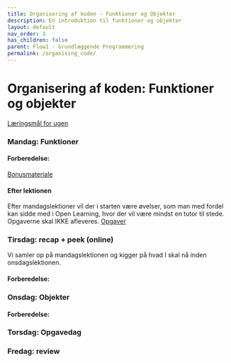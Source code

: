 ```yaml
---
title: Organisering af koden - Funktioner og Objekter
description: En introduktion til funktioner og objekter
layout: default
nav_order: 3
has_children: false
parent: Flow1 - Grundlæggende Programmering
permalink: /organising_code/
---
```



# Organisering af koden: Funktioner og objekter
[Læringsmål for ugen](./learningobjectives.md)

### Mandag: Funktioner

#### Forberedelse:


[Bonusmateriale](./resources.md)

#### Efter lektionen
Efter mandagslektioner vil der i starten være øvelser, som man med fordel kan sidde med i Open Learning, hvor der vil være mindst en tutor til stede. Opgaverne skal IKKE afleveres.
[Opgaver](https://github.com/Dat1Cphbusiness/Mandagsopgaver/blob/main/3.md)


### Tirsdag: recap + peek (online)
Vi samler op på mandagslektionen og kigger på hvad I skal nå inden onsdagslektionen.


#### Forberedelse:


### Onsdag: Objekter

#### Forberedelse:


### Torsdag: Opgavedag

### Fredag: review





